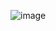 ![image](https://github.com/karinz112/rock-paper-scissors-game/assets/64262016/938dc882-dd7d-4992-8833-94d125b87cb4)
